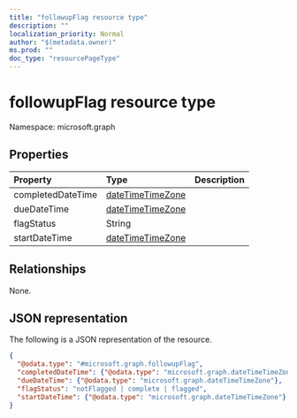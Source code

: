 ```yaml
---
title: "followupFlag resource type"
description: ""
localization_priority: Normal
author: "$(metadata.owner)"
ms.prod: ""
doc_type: "resourcePageType"
---
```


# followupFlag resource type

Namespace: microsoft.graph

## Properties

| Property          | Type                                                 | Description |
| :---------------- | :--------------------------------------------------- | :---------- |
| completedDateTime | [dateTimeTimeZone](../resources/datetimetimezone.md) |             |
| dueDateTime       | [dateTimeTimeZone](../resources/datetimetimezone.md) |             |
| flagStatus        | String                                               |             |
| startDateTime     | [dateTimeTimeZone](../resources/datetimetimezone.md) |             |

## Relationships

None.

## JSON representation

The following is a JSON representation of the resource.

<!-- {
  "blockType": "resource",
  "@odata.type": "microsoft.graph.followupFlag",
}
-->

```json
{
  "@odata.type": "#microsoft.graph.followupFlag",
  "completedDateTime": {"@odata.type": "microsoft.graph.dateTimeTimeZone"},
  "dueDateTime": {"@odata.type": "microsoft.graph.dateTimeTimeZone"},
  "flagStatus": "notFlagged | complete | flagged",
  "startDateTime": {"@odata.type": "microsoft.graph.dateTimeTimeZone"}
}
```

